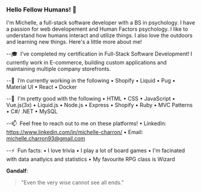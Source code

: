 ### Hello Fellow Humans! 👋

I'm Michelle, a full-stack software developer with a BS in psychology. I have a passion for web developement and Human Factors psychology. I like to understand how humans interact and utilize things. I also love the outdoors and learning new things. Here's a little more about me!

--:mortar_board: &nbsp;I’ve completed my certification in Full-Stack Software Development! I currently work in E-commerce, building custom applications and maintaining multiple company storefronts.

--🌱  &nbsp;I’m currently working in the following
      • Shopify
      • Liquid
      • Pug
      • Material UI
      • React
      • Docker

--:deciduous_tree:  &nbsp;I'm pretty good with the following 
      • HTML
      • CSS
      • JavaScript
      • Vue.js(3x)
      • Liquid.js 
      • Node.js 
      • Express
      • Shopify
      • Ruby
      • MVC Patterns
      • C#/ .NET
      • MySQL

--📫  &nbsp;Feel free to reach out to me on these platforms!
      • LinkedIn: https://www.linkedin.com/in/michelle-charron/
      • Email: michelle.charron93@gmail.com

--⚡  &nbsp;Fun facts:
      • I love trivia
      • I play a lot of board games
      • I'm facinated with data anatlyics and statistics
      • My favourite RPG class is Wizard
      
**Gandalf**:
> "Even the very wise cannot see all ends."
